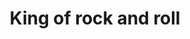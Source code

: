 ---
title: "King of rock and roll"
hashtag: "king-of-rock-and-roll"
tags:
  - Elvis Presley
  - Occupation
---